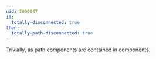 ```yaml
---
uid: I000047
if:
  totally-disconnected: true
then:
  totally-path-disconnected: true
---
```

Trivially, as path components are contained in components.

